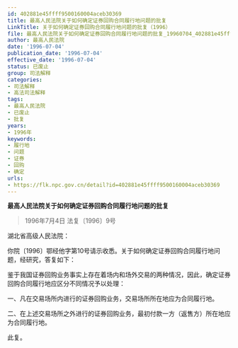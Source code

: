 ```yaml
---
id: 402881e45ffff9500160004aceb30369
title: 最高人民法院关于如何确定证券回购合同履行地问题的批复
LinkTitle: 关于如何确定证券回购合同履行地问题的批复（1996）
file: 最高人民法院关于如何确定证券回购合同履行地问题的批复_19960704_402881e45ffff9500160004aceb30369.docx
author: 最高人民法院
date: '1996-07-04'
publication_date: '1996-07-04'
effective_date: '1996-07-04'
status: 已废止
group: 司法解释
categories:
- 司法解释
- 高法司法解释
tags:
- 最高人民法院
- 已废止
- 批复
years:
- 1996年
keywords:
- 履行地
- 问题
- 证券
- 回购
- 确定
urls:
- https://flk.npc.gov.cn/detail?id=402881e45ffff9500160004aceb30369
---
```


**最高人民法院关于如何确定证券回购合同履行地问题的批复**

> 1996年7月4日 法复〔1996〕9号

湖北省高级人民法院：

你院〔1996〕鄂经他字第10号请示收悉。关于如何确定证券回购合同履行地问题，经研究，答复如下：

鉴于我国证券回购业务事实上存在着场内和场外交易的两种情况，因此，确定证券回购合同履行地应区分不同情况予以处理：

一、凡在交易场所内进行的证券回购业务，交易场所所在地应为合同履行地。

二、在上述交易场所之外进行的证券回购业务，最初付款一方（返售方）所在地应为合同履行地。

此复。

